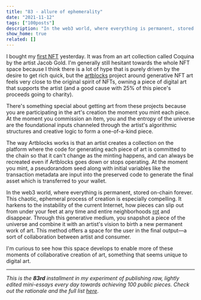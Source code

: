 ```yaml
---
title: "83 - allure of ephemerality"
date: "2021-11-12"
tags: ["100posts"]
description: "In the web3 world, where everything is permanent, stored on-chain forever. This chaotic, ephemeral process of creation is especially compelling. It harkens to the instability of the current Internet..."
show_home: true
related: []
---
```


I bought my [first NFT](https://opensea.io/assets/0xa7d8d9ef8d8ce8992df33d8b8cf4aebabd5bd270/198000064) yesterday. It was from an art collection called Coquina by the artist Jacob Gold. I'm generally still hesitant towards the whole NFT space because I think there is a lot of hype that is purely driven by the desire to get rich quick, but the [artblocks](artblocks.io) project around generative NFT art feels very close to the original spirit of NFTs, owning a piece of digital art that supports the artist (and a good cause with 25% of this piece's proceeds going to charity).

<figure class="fullWidth"><nft-card class="nft-card" contractAddress="0xa7d8d9ef8d8ce8992df33d8b8cf4aebabd5bd270" tokenId="198000064"> </nft-card> <script src="https://unpkg.com/embeddable-nfts/dist/nft-card.min.js"></script></figure>

There's something special about getting art from these projects because you are participating in the art's creation the moment you mint each piece. At the moment you commission an item, you and the entropy of the universe are the foundational inputs channeled through the artist's algorithmic structures and creative logic to form a one-of-a-kind piece. 

The way Artblocks works is that an artist creates a collection on the platform where the code for generating each piece of art is committed to the chain so that it can't change as the minting happens, and can always be recreated even if Artblocks goes down or stops operating. At the moment you mint, a pseudorandom seed along with initial variables like the transaction metadata are input into the preserved code to generate the final asset which is transferred to your wallet. 

In the web3 world, where everything is permanent, stored on-chain forever. This chaotic, ephemeral process of creation is especially compelling. It harkens to the instability of the current Internet, how pieces can slip out from under your feet at any time and entire neighborhoods [rot](https://www.theatlantic.com/technology/archive/2021/06/the-internet-is-a-collective-hallucination/619320/) and disappear. Through this generative medium, you snapshot a piece of the universe and combine it with an artist's vision to birth a new permanent work of art. This method offers a space for the user in the final output—a sort of collaboration between artist and consumer.

I'm curious to see how this space develops to enable more of these moments of collaborative creation of art, something that seems unique to digital art.

---
*This is the **83rd** installment in my experiment of publishing raw, lightly edited mini-essays every day towards achieving 100 public pieces. Check out the rationale and the full list [here](/experiments/100posts/)*.
